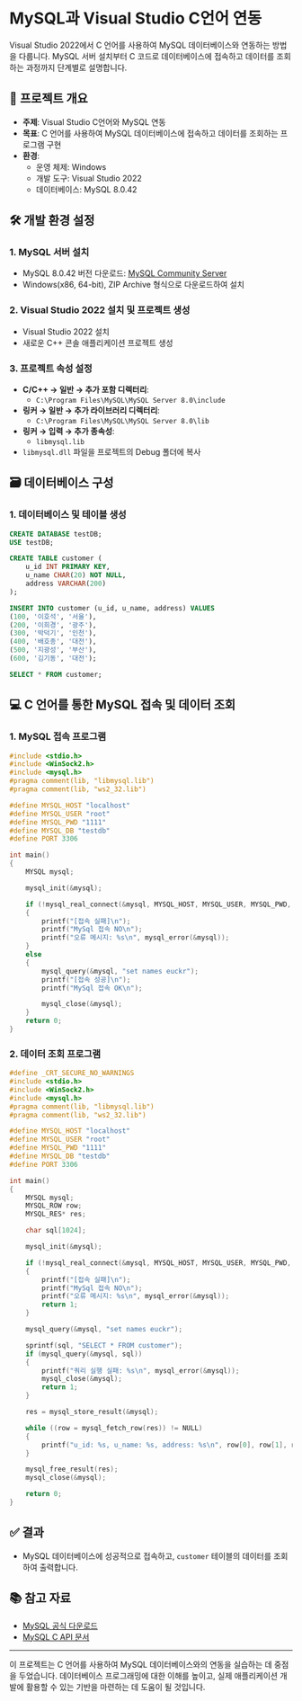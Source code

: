 # MySQL과 Visual Studio C언어 연동

Visual Studio 2022에서 C 언어를 사용하여 MySQL 데이터베이스와 연동하는 방법을 다룹니다.
MySQL 서버 설치부터 C 코드로 데이터베이스에 접속하고 데이터를 조회하는 과정까지 단계별로 설명합니다.

## 📌 프로젝트 개요

- **주제**: Visual Studio C언어와 MySQL 연동
- **목표**: C 언어를 사용하여 MySQL 데이터베이스에 접속하고 데이터를 조회하는 프로그램 구현
- **환경**:
  - 운영 체제: Windows
  - 개발 도구: Visual Studio 2022
  - 데이터베이스: MySQL 8.0.42

## 🛠️ 개발 환경 설정

### 1. MySQL 서버 설치

- MySQL 8.0.42 버전 다운로드: [MySQL Community Server](https://dev.mysql.com/downloads/mysql/)
- Windows(x86, 64-bit), ZIP Archive 형식으로 다운로드하여 설치

### 2. Visual Studio 2022 설치 및 프로젝트 생성

- Visual Studio 2022 설치
- 새로운 C++ 콘솔 애플리케이션 프로젝트 생성

### 3. 프로젝트 속성 설정

- **C/C++ → 일반 → 추가 포함 디렉터리**:
  - `C:\Program Files\MySQL\MySQL Server 8.0\include`
- **링커 → 일반 → 추가 라이브러리 디렉터리**:
  - `C:\Program Files\MySQL\MySQL Server 8.0\lib`
- **링커 → 입력 → 추가 종속성**:
  - `libmysql.lib`
- `libmysql.dll` 파일을 프로젝트의 Debug 폴더에 복사

## 🗃️ 데이터베이스 구성

### 1. 데이터베이스 및 테이블 생성

```sql
CREATE DATABASE testDB;
USE testDB;

CREATE TABLE customer (
    u_id INT PRIMARY KEY,
    u_name CHAR(20) NOT NULL,
    address VARCHAR(200)
);

INSERT INTO customer (u_id, u_name, address) VALUES
(100, '이호석', '서울'),
(200, '이희경', '광주'),
(300, '박덕기', '인천'),
(400, '배호종', '대전'),
(500, '지광성', '부산'),
(600, '김기동', '대전');

SELECT * FROM customer;
```

## 💻 C 언어를 통한 MySQL 접속 및 데이터 조회

### 1. MySQL 접속 프로그램

```c
#include <stdio.h>
#include <WinSock2.h>
#include <mysql.h>
#pragma comment(lib, "libmysql.lib")
#pragma comment(lib, "ws2_32.lib")

#define MYSQL_HOST "localhost"
#define MYSQL_USER "root"
#define MYSQL_PWD "1111"
#define MYSQL_DB "testdb"
#define PORT 3306

int main()
{
    MYSQL mysql;

    mysql_init(&mysql);

    if (!mysql_real_connect(&mysql, MYSQL_HOST, MYSQL_USER, MYSQL_PWD, MYSQL_DB, PORT, 0, 0))
    {
        printf("[접속 실패]\n");
        printf("MySql 접속 NO\n");
        printf("오류 메시지: %s\n", mysql_error(&mysql));
    }
    else
    {
        mysql_query(&mysql, "set names euckr");
        printf("[접속 성공]\n");
        printf("MySql 접속 OK\n");

        mysql_close(&mysql);
    }
    return 0;
}
```

### 2. 데이터 조회 프로그램

```c
#define _CRT_SECURE_NO_WARNINGS
#include <stdio.h>
#include <WinSock2.h>
#include <mysql.h>
#pragma comment(lib, "libmysql.lib")
#pragma comment(lib, "ws2_32.lib")

#define MYSQL_HOST "localhost"
#define MYSQL_USER "root"
#define MYSQL_PWD "1111"
#define MYSQL_DB "testdb"
#define PORT 3306

int main()
{
    MYSQL mysql;
    MYSQL_ROW row;
    MYSQL_RES* res;

    char sql[1024];

    mysql_init(&mysql);

    if (!mysql_real_connect(&mysql, MYSQL_HOST, MYSQL_USER, MYSQL_PWD, MYSQL_DB, PORT, 0, 0))
    {
        printf("[접속 실패]\n");
        printf("MySql 접속 NO\n");
        printf("오류 메시지: %s\n", mysql_error(&mysql));
        return 1;
    }

    mysql_query(&mysql, "set names euckr");

    sprintf(sql, "SELECT * FROM customer");
    if (mysql_query(&mysql, sql))
    {
        printf("쿼리 실행 실패: %s\n", mysql_error(&mysql));
        mysql_close(&mysql);
        return 1;
    }

    res = mysql_store_result(&mysql);

    while ((row = mysql_fetch_row(res)) != NULL)
    {
        printf("u_id: %s, u_name: %s, address: %s\n", row[0], row[1], row[2]);
    }

    mysql_free_result(res);
    mysql_close(&mysql);

    return 0;
}
```

## ✅ 결과

- MySQL 데이터베이스에 성공적으로 접속하고, `customer` 테이블의 데이터를 조회하여 출력합니다.

## 📚 참고 자료

- [MySQL 공식 다운로드](https://dev.mysql.com/downloads/mysql/)
- [MySQL C API 문서](https://dev.mysql.com/doc/c-api/en/)

---

이 프로젝트는 C 언어를 사용하여 MySQL 데이터베이스와의 연동을 실습하는 데 중점을 두었습니다.
데이터베이스 프로그래밍에 대한 이해를 높이고, 실제 애플리케이션 개발에 활용할 수 있는 기반을 마련하는 데 도움이 될 것입니다.
